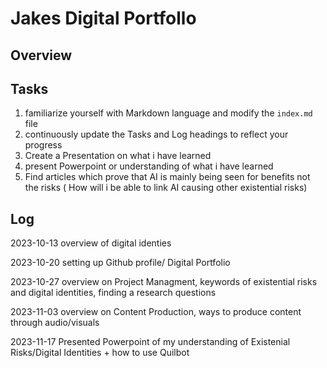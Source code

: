 # Jakes Digital Portfollo

## Overview



## Tasks
1. familiarize yourself with Markdown language and modify the `index.md` file
2. continuously update the Tasks and Log headings to reflect your progress
3. Create a Presentation on what i have learned 
4. present Powerpoint or understanding of what i have learned
5. Find articles which  prove that AI is mainly being seen for benefits not the risks ( How will i be able to link AI causing other existential risks)

## Log
2023-10-13 overview of digital identies

2023-10-20 setting up Github profile/ Digital Portfolio

2023-10-27 overview on Project Managment, keywords of existential risks and digital identities, finding a research questions

2023-11-03 overview on Content Production, ways to produce content through audio/visuals

2023-11-17 Presented Powerpoint of my understanding of Existenial Risks/Digital Identities + how to use Quilbot











